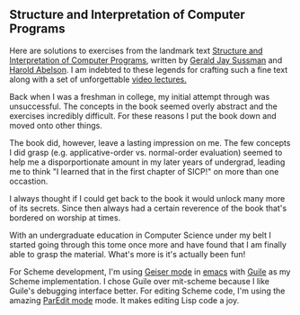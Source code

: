 ## Structure and Interpretation of Computer Programs

Here are solutions to exercises from the landmark text [Structure and
Interpretation of Computer Programs](https://mitpress.mit.edu/sicp/),
written by [Gerald Jay
Sussman](https://en.wikipedia.org/wiki/Gerald_Jay_Sussman) and [Harold
Abelson](https://en.wikipedia.org/wiki/Hal_Abelson). I am indebted to
these legends for crafting such a fine text along with a set of
unforgettable [video
lectures.](http://ocw.mit.edu/courses/electrical-engineering-and-computer-science/6-001-structure-and-interpretation-of-computer-programs-spring-2005/video-lectures/)

Back when I was a freshman in college, my initial attempt through was
unsuccessful. The concepts in the book seemed overly abstract and the
exercises incredibly difficult. For these reasons I put the book down
and moved onto other things.

The book did, however, leave a lasting impression on me. The few
concepts I did grasp (e.g. applicative-order vs. normal-order
evaluation) seemed to help me a disporportionate amount in my later
years of undergrad, leading me to think "I learned that in the first
chapter of SICP!" on more than one occastion.

I always thought if I could get back to the book it would unlock many
more of its secrets. Since then always had a certain reverence of the
book that's bordered on worship at times.

With an undergraduate education in Computer Science under my belt I
started going through this tome once more and have found that I am
finally able to grasp the material. What's more is it's actually been fun!

For Scheme development, I'm using [Geiser
mode](http://www.nongnu.org/geiser/) in
[emacs](http://www.gnu.org/software/emacs/) with
[Guile](http://www.gnu.org/software/guile/) as my Scheme
implementation. I chose Guile over mit-scheme because I like Guile's
debugging interface better. For editing Scheme code, I'm using the
amazing [ParEdit mode](http://www.emacswiki.org/emacs/ParEdit)
mode. It makes editing Lisp code a joy.
